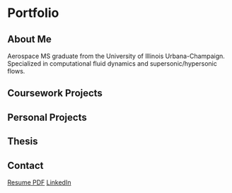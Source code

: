 # Portfolio
 
## About Me
Aerospace MS graduate from the University of Illinois Urbana-Champaign. Specialized in computational fluid dynamics and supersonic/hypersonic flows.

## Coursework Projects

## Personal Projects

## Thesis

## Contact
[Resume PDF](https://github.com/samkilduff/Portfolio/blob/main/Miscellaneous/Kilduff_Sam_Resume.pdf)
[LinkedIn](https://www.linkedin.com/in/samkilduff/)